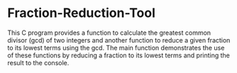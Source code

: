# Fraction-Reduction-Tool
This C program provides a function to calculate the greatest common divisor (gcd) of two integers and another function to reduce a given fraction to its lowest terms using the gcd. The main function demonstrates the use of these functions by reducing a fraction to its lowest terms and printing the result to the console.
